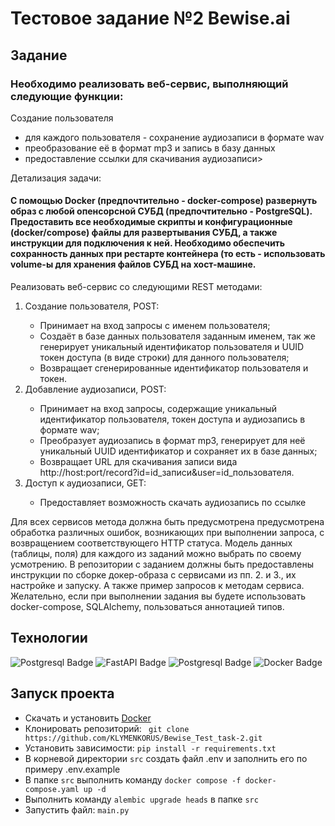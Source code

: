 <h1>Тестовое задание №2 Bewise.ai</h1>
  <h2>Задание</h2>
  <h3>Необходимо реализовать веб-сервис, выполняющий следующие функции:</h3>
  <p>Создание пользователя<p>
  <ul>
    <li>для каждого пользователя - сохранение аудиозаписи в формате wav</li>
    <li>преобразование её в формат mp3 и запись в базу данных</li>
    <li>предоставление ссылки для скачивания аудиозаписи></li>
  </ul>

<p>Детализация задачи:<p>

<h4>С помощью Docker (предпочтительно - docker-compose) развернуть образ с любой опенсорсной СУБД (предпочтительно - PostgreSQL).
Предоставить все необходимые скрипты и конфигурационные (docker/compose) файлы для развертывания СУБД,
а также инструкции для подключения к ней. Необходимо обеспечить сохранность данных при рестарте контейнера
(то есть - использовать volume-ы для хранения файлов СУБД на хост-машине.</h4>
<p>Реализовать веб-сервис со следующими REST методами:<p>
<ol>
  <li>Создание пользователя, POST:</li>
    <ul>
      <li>Принимает на вход запросы с именем пользователя;</li>
      <li>Создаёт в базе данных пользователя заданным именем, так же генерирует уникальный идентификатор пользователя и UUID токен доступа (в виде строки) для данного пользователя;</li>
      <li>Возвращает сгенерированные идентификатор пользователя и токен.</li>
    </ul>
  <li>Добавление аудиозаписи, POST:</li>
    <ul>
      <li>Принимает на вход запросы, содержащие уникальный идентификатор пользователя, токен доступа и аудиозапись в формате wav;</li>
      <li>Преобразует аудиозапись в формат mp3, генерирует для неё уникальный UUID идентификатор и сохраняет их в базе данных;</li>
      <li>Возвращает URL для скачивания записи вида http://host:port/record?id=id_записи&user=id_пользователя.</li>
    </ul>
  <li>Доступ к аудиозаписи, GET:</li>
    <ul>
      <li>Предоставляет возможность скачать аудиозапись по ссылке</li>
    </ul>
</ol>

<p>Для всех сервисов метода должна быть предусмотрена предусмотрена обработка различных ошибок, возникающих при выполнении запроса, с возвращением соответствующего HTTP статуса.
Модель данных (таблицы, поля) для каждого из заданий можно выбрать по своему усмотрению.
В репозитории с заданием должны быть предоставлены инструкции по сборке докер-образа с сервисами из пп. 2. и 3., их настройке и запуску. А также пример запросов к методам сервиса.
Желательно, если при выполнении задания вы будете использовать docker-compose, SQLAlchemy,  пользоваться аннотацией типов.</p>
  <h2>Технологии</h2>
  <div>
    <img src="https://img.shields.io/badge/Python-blue?style=for-the-badge&logo=python&logoColor=white&color=9cf" alt="Postgresql Badge"/>
    <img src="https://img.shields.io/badge/FastAPI-blue?style=for-the-badge&logo=fastapi&logoColor=white&color=brightgreen" alt="FastAPI Badge"/>
    <img src="https://img.shields.io/badge/Postgres-green?style=for-the-badge&logo=postgresql&logoColor=white&color=informational" alt="Postgresql Badge"/>
    <img src="https://img.shields.io/badge/Docker-blue?style=for-the-badge&logo=docker&logoColor=white&color=blue" alt="Docker Badge"/>
  </div>
  <h2>Запуск проекта</h2>
  <ul>
  <li>Скачать и установить <a href='https://docs.docker.com/get-docker/'>Docker</a></li>
  <li>Клонировать репозиторий: <code> git clone https://github.com/KLYMENKORUS/Bewise_Test_task-2.git</code></li>
  <li>Установить зависимости: <code>pip install -r requirements.txt</code></li>
  <li>В корневой директории <code>src</code> создать файл .env и заполнить его по примеру .env.example</li>
  <li>В папке <code>src</code> выполнить команду <code>docker compose -f docker-compose.yaml up -d</code></li>
  <li>Выполнить команду <code>alembic upgrade heads</code> в папке <code>src</code></li>
  <li>Запустить файл: <code>main.py</code></li>
  </ul>
